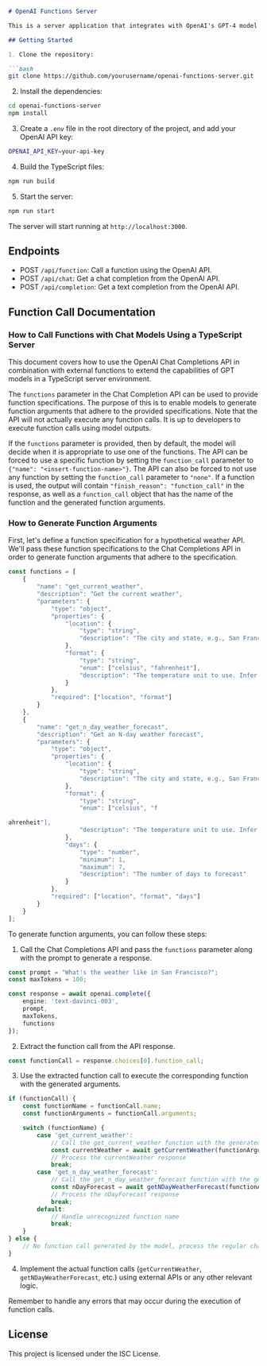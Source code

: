 ```markdown
# OpenAI Functions Server

This is a server application that integrates with OpenAI's GPT-4 model to provide chat and function capabilities. It includes endpoints for chat completions, function calls, and text completions.

## Getting Started

1. Clone the repository:

```bash
git clone https://github.com/yourusername/openai-functions-server.git
```

2. Install the dependencies:

```bash
cd openai-functions-server
npm install
```

3. Create a `.env` file in the root directory of the project, and add your OpenAI API key:

```bash
OPENAI_API_KEY=your-api-key
```

4. Build the TypeScript files:

```bash
npm run build
```

5. Start the server:

```bash
npm run start
```

The server will start running at `http://localhost:3000`.

## Endpoints

- POST `/api/function`: Call a function using the OpenAI API.
- POST `/api/chat`: Get a chat completion from the OpenAI API.
- POST `/api/completion`: Get a text completion from the OpenAI API.

## Function Call Documentation

### How to Call Functions with Chat Models Using a TypeScript Server

This document covers how to use the OpenAI Chat Completions API in combination with external functions to extend the capabilities of GPT models in a TypeScript server environment.

The `functions` parameter in the Chat Completion API can be used to provide function specifications. The purpose of this is to enable models to generate function arguments that adhere to the provided specifications. Note that the API will not actually execute any function calls. It is up to developers to execute function calls using model outputs.

If the `functions` parameter is provided, then by default, the model will decide when it is appropriate to use one of the functions. The API can be forced to use a specific function by setting the `function_call` parameter to `{"name": "<insert-function-name>"}`. The API can also be forced to not use any function by setting the `function_call` parameter to `"none"`. If a function is used, the output will contain `"finish_reason": "function_call"` in the response, as well as a `function_call` object that has the name of the function and the generated function arguments.

### How to Generate Function Arguments

First, let's define a function specification for a hypothetical weather API. We'll pass these function specifications to the Chat Completions API in order to generate function arguments that adhere to the specification.

```typescript
const functions = [
    {
        "name": "get_current_weather",
        "description": "Get the current weather",
        "parameters": {
            "type": "object",
            "properties": {
                "location": {
                    "type": "string",
                    "description": "The city and state, e.g., San Francisco, CA"
                },
                "format": {
                    "type": "string",
                    "enum": ["celsius", "fahrenheit"],
                    "description": "The temperature unit to use. Infer this from the user's location."
                }
            },
            "required": ["location", "format"]
        }
    },
    {
        "name": "get_n_day_weather_forecast",
        "description": "Get an N-day weather forecast",
        "parameters": {
            "type": "object",
            "properties": {
                "location": {
                    "type": "string",
                    "description": "The city and state, e.g., San Francisco, CA"
                },
                "format": {
                    "type": "string",
                    "enum": ["celsius", "f

ahrenheit"],
                    "description": "The temperature unit to use. Infer this from the user's location."
                },
                "days": {
                    "type": "number",
                    "minimum": 1,
                    "maximum": 7,
                    "description": "The number of days to forecast"
                }
            },
            "required": ["location", "format", "days"]
        }
    }
];
```

To generate function arguments, you can follow these steps:

1. Call the Chat Completions API and pass the `functions` parameter along with the prompt to generate a response.

```typescript
const prompt = "What's the weather like in San Francisco?";
const maxTokens = 100;

const response = await openai.complete({
    engine: 'text-davinci-003',
    prompt,
    maxTokens,
    functions
});
```

2. Extract the function call from the API response.

```typescript
const functionCall = response.choices[0].function_call;
```

3. Use the extracted function call to execute the corresponding function with the generated arguments.

```typescript
if (functionCall) {
    const functionName = functionCall.name;
    const functionArguments = functionCall.arguments;

    switch (functionName) {
        case 'get_current_weather':
            // Call the get_current_weather function with the generated arguments
            const currentWeather = await getCurrentWeather(functionArguments);
            // Process the currentWeather response
            break;
        case 'get_n_day_weather_forecast':
            // Call the get_n_day_weather_forecast function with the generated arguments
            const nDayForecast = await getNDayWeatherForecast(functionArguments);
            // Process the nDayForecast response
            break;
        default:
            // Handle unrecognized function name
            break;
    }
} else {
    // No function call generated by the model, process the regular chat response
}
```

4. Implement the actual function calls (`getCurrentWeather`, `getNDayWeatherForecast`, etc.) using external APIs or any other relevant logic.

Remember to handle any errors that may occur during the execution of function calls.

## License

This project is licensed under the ISC License.
```
